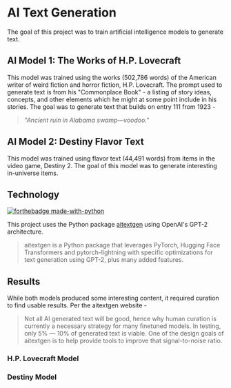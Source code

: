 # AI Text Generation
The goal of this project was to train artificial intelligence models to generate text.

## AI Model 1: The Works of H.P. Lovecraft
This model was trained using the works (502,786 words) of the American writer of weird fiction and horror fiction, H.P. Lovecraft. The prompt used to generate text is from his "Commonplace Book" - a listing of story ideas, concepts, and other elements which he might at some point include in his stories. The goal was to generate text that builds on entry 111 from 1923 -

> *"Ancient ruin in Alabama swamp—voodoo."*

## AI Model 2: Destiny Flavor Text
This model was trained using flavor text (44,491 words) from items in the video game, Destiny 2. The goal of this model was to generate interesting in-universe items.

## Technology
[![forthebadge made-with-python](http://ForTheBadge.com/images/badges/made-with-python.svg)](https://www.python.org/)

This project uses the Python package [aitextgen](https://docs.aitextgen.io) using OpenAI's GPT-2 architecture.

> aitextgen is a Python package that leverages PyTorch, Hugging Face Transformers and pytorch-lightning with specific optimizations for text generation using GPT-2, plus many added features.

## Results
While both models produced some interesting content, it required curation to find usable results. Per the aitextgen website -

> Not all AI generated text will be good, hence why human curation is currently a necessary strategy for many finetuned models. In testing, only 5% — 10% of generated text is viable. One of the design goals of aitextgen is to help provide tools to improve that signal-to-noise ratio.

### H.P. Lovecraft Model

### Destiny Model


